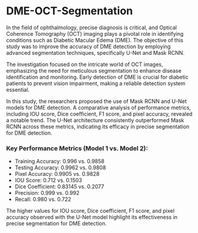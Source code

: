 # DME-OCT-Segmentation

In the field of ophthalmology, precise diagnosis is critical, and Optical Coherence Tomography (OCT) imaging plays a pivotal role in identifying conditions such as Diabetic Macular Edema (DME). The objective of this study was to improve the accuracy of DME detection by employing advanced segmentation techniques, specifically U-Net and Mask RCNN.

The investigation focused on the intricate world of OCT images, emphasizing the need for meticulous segmentation to enhance disease identification and monitoring. Early detection of DME is crucial for diabetic patients to prevent vision impairment, making a reliable detection system essential.

In this study, the researchers proposed the use of Mask RCNN and U-Net models for DME detection. A comparative analysis of performance metrics, including IOU score, Dice coefficient, F1 score, and pixel accuracy, revealed a notable trend. The U-Net architecture consistently outperformed Mask RCNN across these metrics, indicating its efficacy in precise segmentation for DME detection.

<h3>Key Performance Metrics (Model 1 vs. Model 2):</h3>
<ul>
<li>Training Accuracy: 0.996 vs. 0.9858</li>
<li>Testing Accuracy: 0.9962 vs. 0.9808</li>
<li>Pixel Accuracy: 0.9905 vs. 0.9828</li>
<li>IOU Score: 0.712 vs. 0.1503</li>
<li>Dice Coefficient: 0.83145 vs. 0.2077</li>
<li>Precision: 0.999 vs. 0.992</li>
<li>Recall: 0.980 vs. 0.722</li>
</ul>
The higher values for IOU score, Dice coefficient, F1 score, and pixel accuracy observed with the U-Net model highlight its effectiveness in precise segmentation for DME detection.

